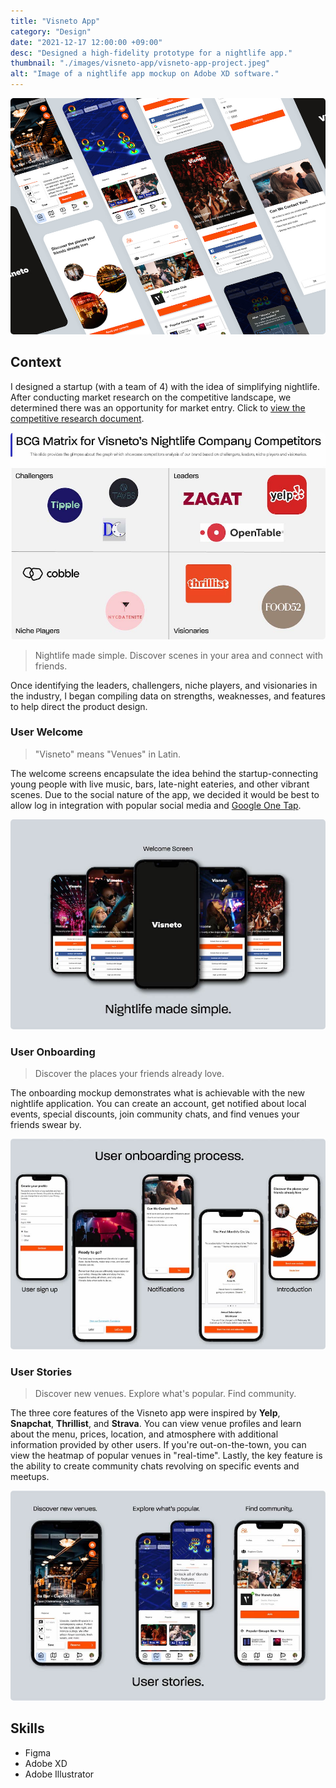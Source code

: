 ```yaml
---
title: "Visneto App"
category: "Design"
date: "2021-12-17 12:00:00 +09:00"
desc: "Designed a high-fidelity prototype for a nightlife app."
thumbnail: "./images/visneto-app/visneto-app-project.jpeg"
alt: "Image of a nightlife app mockup on Adobe XD software."
---
```


<img src="./images/visneto-app/visneto-app-project.jpeg"
     alt="Image of a nightlife app mockup on Adobe XD software"
     style="border-radius: 5px;" />

## Context

I designed a startup (with a team of 4) with the idea of simplifying nightlife. After conducting market research on the competitive landscape, we determined there was an opportunity for market entry. Click to [view the competitive research document](https://docs.google.com/document/d/13YnPX6wSgrjIdE4Fig8tTYTOWOQOVVJAI6RuyzcWJNI/edit?usp=sharing).

<img src="./images/visneto-app/Visneto-App-BCG-Matrix.jpg"
     alt="Image of competitve analysis matrix on Visneto App competitors: Yelp, Zagat, Food52, Thrillist, DateNite, TryCobble."
     style="border-radius: 5px;" />

> Nightlife made simple. Discover scenes in your area and connect with friends.

Once identifying the leaders, challengers, niche players, and visionaries in the industry, I began compiling data on strengths, weaknesses, and features to help direct the product design.

### User Welcome

> "Visneto" means "Venues" in Latin.

The welcome screens encapsulate the idea behind the startup-connecting young people with live music, bars, late-night eateries, and other vibrant scenes. Due to the social nature of the app, we decided it would be best to allow log in integration with popular social media and [Google One Tap](https://developers.google.com/identity/gsi/web/guides/overview).

<img src="./images/visneto-app/welcome.jpg"
     alt="Image of 4 mockup welcome screens for visneto app users"
     style="border-radius: 5px;" />

### User Onboarding

> Discover the places your friends already love.

The onboarding mockup demonstrates what is achievable with the new nightlife application. You can create an account, get notified about local events, special discounts, join community chats, and find venues your friends swear by.

<img src="./images/visneto-app/onboard.jpg"
     alt="Showcase of the onboarding process for visneto app users"
     style="border-radius: 5px;" />

### User Stories

> Discover new venues. Explore what's popular. Find community.

The three core features of the Visneto app were inspired by **Yelp**, **Snapchat**, **Thrillist**, and **Strava**. You can view venue profiles and learn about the menu, prices, location, and atmosphere with additional information provided by other users. If you're out-on-the-town, you can view the heatmap of popular venues in "real-time". Lastly, the key feature is the ability to create community chats revolving on specific events and meetups.

<img src="./images/visneto-app/user-stories.jpg"
     alt="Iphone mockup of visneto's nightlife app that allows users to explore venues, discover what is popular on a heat map, and to join communities."
     style="border-radius: 5px;" />

## Skills

- Figma
- Adobe XD
- Adobe Illustrator
